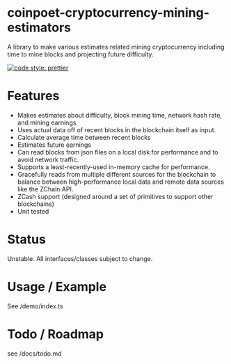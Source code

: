 # coinpoet-cryptocurrency-mining-estimators

A library to make various estimates related mining cryptocurrency including time to mine blocks and projecting future difficulty.

[![code style: prettier](https://img.shields.io/badge/code_style-prettier-ff69b4.svg?style=flat-square)](https://github.com/prettier/prettier)

# Features

- Makes estimates about difficulty, block mining time, network hash rate, and mining earnings
- Uses actual data off of recent blocks in the blockchain itself as input.
- Calculate average time between recent blocks
- Estimates future earnings
- Can read blocks from json files on a local disk for performance and to avoid network traffic.
- Supports a least-recently-used in-memory cache for performance.
- Gracefully reads from multiple different sources for the blockchain to balance between high-performance local data and remote data sources like the ZChain API.
- ZCash support (designed around a set of primitives to support other blockchains)
- Unit tested

# Status

Unstable. All interfaces/classes subject to change.

# Usage / Example

See /demo/index.ts

# Todo / Roadmap

see /docs/todo.md
